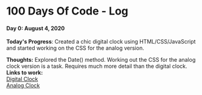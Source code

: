 # 100 Days Of Code - Log

#### Day 0: August 4, 2020
**Today's Progress**: Created a chic digital clock using HTML/CSS/JavaScript and started working on the CSS for the analog version.

**Thoughts:** Explored the Date() method. Working out the CSS for the analog clock version is a task. Requires much more detail than the digital clock. 
<br>**Links to work:** <br> [Digital Clock](https://codepen.io/gemking1/pen/GRoVYer) <br> [Analog Clock](https://codepen.io/gemking1/pen/BaKaQja)
<!--
### Day 0: February 30, 2016 (Example 2)
##### (delete me or comment me out)
<!--
**Today's Progress**: Fixed CSS, worked on canvas functionality for the app.
<!--
**Thoughts**: I really struggled with CSS, but, overall, I feel like I am slowly getting better at it. Canvas is still new for me, but I managed to figure out some basic functionality.
<!--
**Link(s) to work**: [Calculator App](http://www.example.com)

<!--
### Day 1: June 27, Monday
<!--
**Today's Progress**: I've gone through many exercises on FreeCodeCamp.
<!--
**Thoughts** I've recently started coding, and it's a great feeling when I finally solve an algorithm challenge after a lot of attempts and hours spent.
<!--
**Link(s) to work**
1. [Find the Longest Word in a String](https://www.freecodecamp.com/challenges/find-the-longest-word-in-a-string)
2. [Title Case a Sentence](https://www.freecodecamp.com/challenges/title-case-a-sentence) -->
